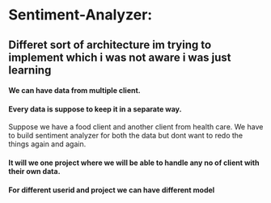 # Sentiment-Analyzer:
## Differet sort of architecture im trying to implement which i was not aware i was just learning

#### We can have data from multiple client.
#### Every data is suppose to keep it in a separate way.
Suppose we have a food client and another client from health care.
We have to build sentiment analyzer for both the data but dont want to redo the things again and again.
#### It will we one project where we will be able to handle any no of client with their own data.
#### For different userid and project we can have different model
